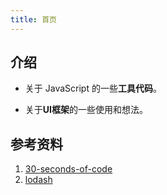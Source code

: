 ```yaml
---
title: 首页
---
```


## 介绍

- 关于 JavaScript 的一些**工具代码**。

- 关于**UI框架**的一些使用和想法。

## 参考资料

1. [30-seconds-of-code](https://github.com/30-seconds/30-seconds-of-code)
2. [lodash](https://www.lodashjs.com/)
